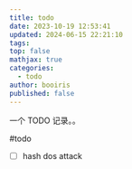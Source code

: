 ```yaml
---
title: todo
date: 2023-10-19 12:53:41
updated: 2024-06-15 22:21:10
tags: 
top: false
mathjax: true
categories:
  - todo
author: booiris
published: false
---
```


一个 TODO 记录。。

#todo

- [ ] hash dos attack
